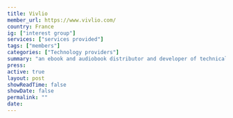 ```yaml
---
title: Vivlio
member_url: https://www.vivlio.com/
country: France
ig: ["interest group"] 
services: ["services provided"] 
tags: ["members"]
categories: ["Technology providers"]
summary: "an ebook and audiobook distributor and developer of technical solutions for ebook distribution, including e-readers, desktop and mobile applications."
press:
active: true
layout: post
showReadTime: false
showDate: false
permalink: ""
date: 
---
```



